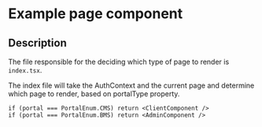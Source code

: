 # Example page component

## Description

The file responsible for the deciding which type of page to render is `index.tsx`.

The index file will take the AuthContext and the current page and determine which page to render, based on portalType property.

```tsx
if (portal === PortalEnum.CMS) return <ClientComponent />
if (portal === PortalEnum.BMS) return <AdminComponent />
```

